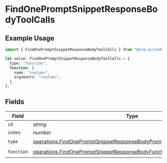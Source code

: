 # FindOnePromptSnippetResponseBodyToolCalls

## Example Usage

```typescript
import { FindOnePromptSnippetResponseBodyToolCalls } from "@orq-ai/node/models/operations";

let value: FindOnePromptSnippetResponseBodyToolCalls = {
  type: "function",
  function: {
    name: "<value>",
    arguments: "<value>",
  },
};
```

## Fields

| Field                                                                                                                                                                | Type                                                                                                                                                                 | Required                                                                                                                                                             | Description                                                                                                                                                          |
| -------------------------------------------------------------------------------------------------------------------------------------------------------------------- | -------------------------------------------------------------------------------------------------------------------------------------------------------------------- | -------------------------------------------------------------------------------------------------------------------------------------------------------------------- | -------------------------------------------------------------------------------------------------------------------------------------------------------------------- |
| `id`                                                                                                                                                                 | *string*                                                                                                                                                             | :heavy_minus_sign:                                                                                                                                                   | N/A                                                                                                                                                                  |
| `index`                                                                                                                                                              | *number*                                                                                                                                                             | :heavy_minus_sign:                                                                                                                                                   | N/A                                                                                                                                                                  |
| `type`                                                                                                                                                               | [operations.FindOnePromptSnippetResponseBodyPromptSnippetsResponse200Type](../../models/operations/findonepromptsnippetresponsebodypromptsnippetsresponse200type.md) | :heavy_check_mark:                                                                                                                                                   | N/A                                                                                                                                                                  |
| `function`                                                                                                                                                           | [operations.FindOnePromptSnippetResponseBodyFunction](../../models/operations/findonepromptsnippetresponsebodyfunction.md)                                           | :heavy_check_mark:                                                                                                                                                   | N/A                                                                                                                                                                  |